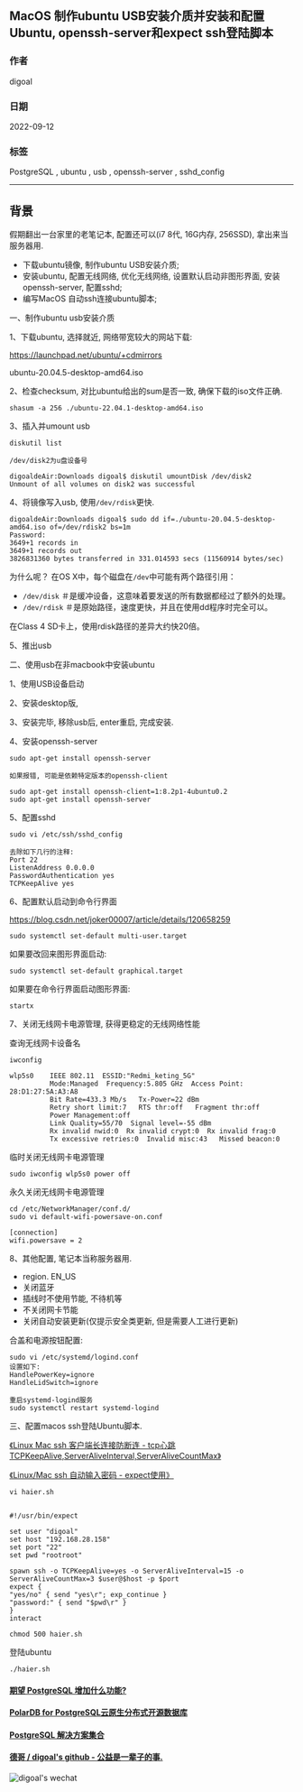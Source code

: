 ## MacOS 制作ubuntu USB安装介质并安装和配置Ubuntu, openssh-server和expect ssh登陆脚本        
                                                
### 作者                                                
digoal                                   
                                                
### 日期                                                
2022-09-12                                                
                                                
### 标签                                                
PostgreSQL , ubuntu , usb , openssh-server , sshd_config                    
                                    
----                                                
                                                
## 背景   
假期翻出一台家里的老笔记本, 配置还可以(i7 8代, 16G内存, 256SSD), 拿出来当服务器用.    
  
- 下载ubuntu镜像, 制作ubuntu USB安装介质;  
- 安装ubuntu, 配置无线网络, 优化无线网络, 设置默认启动非图形界面, 安装openssh-server, 配置sshd;   
- 编写MacOS 自动ssh连接ubuntu脚本;  
  
  
一、制作ubuntu usb安装介质  
  
1、下载ubuntu, 选择就近, 网络带宽较大的网站下载:   
  
https://launchpad.net/ubuntu/+cdmirrors  
  
ubuntu-20.04.5-desktop-amd64.iso  
  
2、检查checksum, 对比ubuntu给出的sum是否一致, 确保下载的iso文件正确.   
  
```  
shasum -a 256 ./ubuntu-22.04.1-desktop-amd64.iso  
```  
  
3、插入并umount usb  
  
```  
diskutil list  
  
/dev/disk2为u盘设备号  
  
digoaldeAir:Downloads digoal$ diskutil umountDisk /dev/disk2  
Unmount of all volumes on disk2 was successful  
```  
  
4、将镜像写入usb, 使用`/dev/rdisk`更快.    
  
```  
digoaldeAir:Downloads digoal$ sudo dd if=./ubuntu-20.04.5-desktop-amd64.iso of=/dev/rdisk2 bs=1m  
Password:  
3649+1 records in  
3649+1 records out  
3826831360 bytes transferred in 331.014593 secs (11560914 bytes/sec)  
```  
  
为什么呢？ 在OS X中，每个磁盘在`/dev`中可能有两个路径引用：  
- `/dev/disk`    ＃是缓冲设备，这意味着要发送的所有数据都经过了额外的处理。  
- `/dev/rdisk`   ＃是原始路径，速度更快，并且在使用dd程序时完全可以。  
  
在Class 4 SD卡上，使用rdisk路径的差异大约快20倍。  
  
5、推出usb  
  
  
  
二、使用usb在非macbook中安装ubuntu  
  
1、使用USB设备启动  
  
2、安装desktop版,   
  
3、安装完毕, 移除usb后, enter重启, 完成安装.  
  
4、安装openssh-server  
  
```  
sudo apt-get install openssh-server  
  
如果报错, 可能是依赖特定版本的openssh-client  
  
sudo apt-get install openssh-client=1:8.2p1-4ubuntu0.2  
sudo apt-get install openssh-server  
```  
  
5、配置sshd  
  
```  
sudo vi /etc/ssh/sshd_config  
  
去除如下几行的注释:   
Port 22  
ListenAddress 0.0.0.0  
PasswordAuthentication yes  
TCPKeepAlive yes  
```  
  
6、配置默认启动到命令行界面  
  
https://blog.csdn.net/joker00007/article/details/120658259  
  
```  
sudo systemctl set-default multi-user.target   
```  
  
如果要改回来图形界面启动:  
  
```  
sudo systemctl set-default graphical.target  
```  
  
如果要在命令行界面启动图形界面:  
  
```  
startx  
```  
  
7、关闭无线网卡电源管理, 获得更稳定的无线网络性能  
  
查询无线网卡设备名  
  
```  
iwconfig  
  
wlp5s0    IEEE 802.11  ESSID:"Redmi_keting_5G"    
          Mode:Managed  Frequency:5.805 GHz  Access Point: 28:D1:27:5A:A3:A8     
          Bit Rate=433.3 Mb/s   Tx-Power=22 dBm     
          Retry short limit:7   RTS thr:off   Fragment thr:off  
          Power Management:off  
          Link Quality=55/70  Signal level=-55 dBm    
          Rx invalid nwid:0  Rx invalid crypt:0  Rx invalid frag:0  
          Tx excessive retries:0  Invalid misc:43   Missed beacon:0  
```  
  
临时关闭无线网卡电源管理  
  
```  
sudo iwconfig wlp5s0 power off  
```  
  
永久关闭无线网卡电源管理  
  
```  
cd /etc/NetworkManager/conf.d/  
sudo vi default-wifi-powersave-on.conf   
  
[connection]  
wifi.powersave = 2  
```  
  
8、其他配置, 笔记本当称服务器用.    
  
- region. EN_US
- 关闭蓝牙
- 插线时不使用节能, 不待机等
- 不关闭网卡节能
- 关闭自动安装更新(仅提示安全类更新, 但是需要人工进行更新)
  
合盖和电源按钮配置:  
  
```
sudo vi /etc/systemd/logind.conf
设置如下:
HandlePowerKey=ignore
HandleLidSwitch=ignore

重启systemd-logind服务
sudo systemctl restart systemd-logind
```
  
三、配置macos ssh登陆Ubuntu脚本.   
  
[《Linux Mac ssh 客户端长连接防断连 - tcp心跳 TCPKeepAlive,ServerAliveInterval,ServerAliveCountMax》](../202101/20210130_06.md)    
  
[《Linux/Mac ssh 自动输入密码 - expect使用》](../202101/20210130_02.md)    
  
```  
vi haier.sh  
  
  
#!/usr/bin/expect  
  
set user "digoal"  
set host "192.168.28.158"  
set port "22"  
set pwd "rootroot"  
  
spawn ssh -o TCPKeepAlive=yes -o ServerAliveInterval=15 -o ServerAliveCountMax=3 $user@$host -p $port  
expect {  
"yes/no" { send "yes\r"; exp_continue }  
"password:" { send "$pwd\r" }  
}  
interact  
```  
  
```  
chmod 500 haier.sh  
```  
  
登陆ubuntu  
  
```  
./haier.sh  
```  
  
  
  
  
  
#### [期望 PostgreSQL 增加什么功能?](https://github.com/digoal/blog/issues/76 "269ac3d1c492e938c0191101c7238216")
  
  
#### [PolarDB for PostgreSQL云原生分布式开源数据库](https://github.com/ApsaraDB/PolarDB-for-PostgreSQL "57258f76c37864c6e6d23383d05714ea")
  
  
#### [PostgreSQL 解决方案集合](https://yq.aliyun.com/topic/118 "40cff096e9ed7122c512b35d8561d9c8")
  
  
#### [德哥 / digoal's github - 公益是一辈子的事.](https://github.com/digoal/blog/blob/master/README.md "22709685feb7cab07d30f30387f0a9ae")
  
  
![digoal's wechat](../pic/digoal_weixin.jpg "f7ad92eeba24523fd47a6e1a0e691b59")
  
